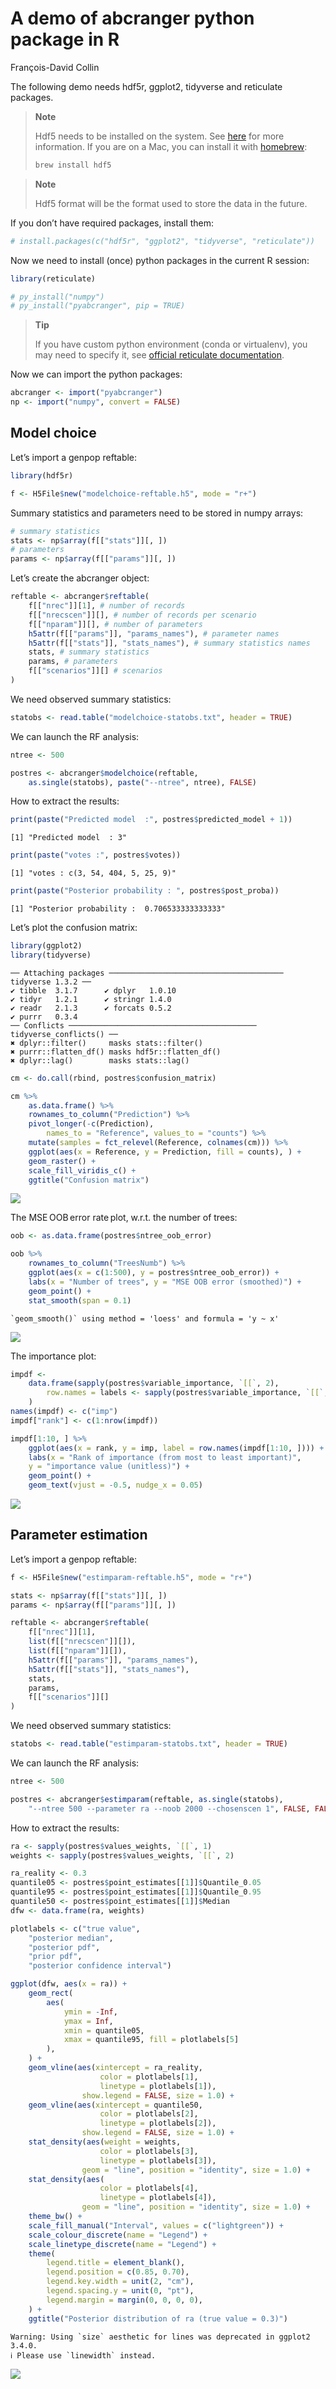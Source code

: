 A demo of abcranger python package in R
================
François-David Collin

The following demo needs hdf5r, ggplot2, tidyverse and reticulate
packages.

<div>

> **Note**
>
> Hdf5 needs to be installed on the system. See
> [here](https://support.hdfgroup.org/HDF5/release/obtain5.html) for
> more information. If you are on a Mac, you can install it with
> [homebrew](https://brew.sh/):
>
> ``` bash
> brew install hdf5
> ```

</div>

<div>

> **Note**
>
> Hdf5 format will be the format used to store the data in the future.

</div>

If you don’t have required packages, install them:

``` r
# install.packages(c("hdf5r", "ggplot2", "tidyverse", "reticulate"))
```

Now we need to install (once) python packages in the current R session:

``` r
library(reticulate)

# py_install("numpy")
# py_install("pyabcranger", pip = TRUE)
```

<div>

> **Tip**
>
> If you have custom python environment (conda or virtualenv), you may
> need to specify it, see [official reticulate
> documentation](https://rstudio.github.io/reticulate/articles/python_packages.html).

</div>

Now we can import the python packages:

``` r
abcranger <- import("pyabcranger")
np <- import("numpy", convert = FALSE)
```

## Model choice

Let’s import a genpop reftable:

``` r
library(hdf5r)

f <- H5File$new("modelchoice-reftable.h5", mode = "r+")
```

Summary statistics and parameters need to be stored in numpy arrays:

``` r
# summary statistics
stats <- np$array(f[["stats"]][, ])
# parameters
params <- np$array(f[["params"]][, ])
```

Let’s create the abcranger object:

``` r
reftable <- abcranger$reftable(
    f[["nrec"]][1], # number of records
    f[["nrecscen"]][], # number of records per scenario
    f[["nparam"]][], # number of parameters
    h5attr(f[["params"]], "params_names"), # parameter names
    h5attr(f[["stats"]], "stats_names"), # summary statistics names
    stats, # summary statistics
    params, # parameters
    f[["scenarios"]][] # scenarios
)
```

We need observed summary statistics:

``` r
statobs <- read.table("modelchoice-statobs.txt", header = TRUE)
```

We can launch the RF analysis:

``` r
ntree <- 500

postres <- abcranger$modelchoice(reftable,
    as.single(statobs), paste("--ntree", ntree), FALSE)
```

How to extract the results:

``` r
print(paste("Predicted model  :", postres$predicted_model + 1))
```

    [1] "Predicted model  : 3"

``` r
print(paste("votes :", postres$votes))
```

    [1] "votes : c(3, 54, 404, 5, 25, 9)"

``` r
print(paste("Posterior probability : ", postres$post_proba))
```

    [1] "Posterior probability :  0.706533333333333"

Let’s plot the confusion matrix:

``` r
library(ggplot2)
library(tidyverse)
```

    ── Attaching packages ─────────────────────────────────────── tidyverse 1.3.2 ──
    ✔ tibble  3.1.7      ✔ dplyr   1.0.10
    ✔ tidyr   1.2.1      ✔ stringr 1.4.0 
    ✔ readr   2.1.3      ✔ forcats 0.5.2 
    ✔ purrr   0.3.4      
    ── Conflicts ────────────────────────────────────────── tidyverse_conflicts() ──
    ✖ dplyr::filter()     masks stats::filter()
    ✖ purrr::flatten_df() masks hdf5r::flatten_df()
    ✖ dplyr::lag()        masks stats::lag()

``` r
cm <- do.call(rbind, postres$confusion_matrix)

cm %>%
    as.data.frame() %>%
    rownames_to_column("Prediction") %>%
    pivot_longer(-c(Prediction),
        names_to = "Reference", values_to = "counts") %>%
    mutate(samples = fct_relevel(Reference, colnames(cm))) %>%
    ggplot(aes(x = Reference, y = Prediction, fill = counts), ) +
    geom_raster() +
    scale_fill_viridis_c() +
    ggtitle("Confusion matrix")
```

![](abcranger-reticulate_files/figure-commonmark/unnamed-chunk-10-1.png)

The MSE OOB error rate plot, w.r.t. the number of trees:

``` r
oob <- as.data.frame(postres$ntree_oob_error)

oob %>%
    rownames_to_column("TreesNumb") %>%
    ggplot(aes(x = c(1:500), y = postres$ntree_oob_error)) +
    labs(x = "Number of trees", y = "MSE OOB error (smoothed)") +
    geom_point() +
    stat_smooth(span = 0.1)
```

    `geom_smooth()` using method = 'loess' and formula = 'y ~ x'

![](abcranger-reticulate_files/figure-commonmark/unnamed-chunk-11-1.png)

The importance plot:

``` r
impdf <-
    data.frame(sapply(postres$variable_importance, `[[`, 2),
        row.names = labels <- sapply(postres$variable_importance, `[[`, 1)
    )
names(impdf) <- c("imp")
impdf["rank"] <- c(1:nrow(impdf))

impdf[1:10, ] %>%
    ggplot(aes(x = rank, y = imp, label = row.names(impdf[1:10, ]))) +
    labs(x = "Rank of importance (from most to least important)",
    y = "importance value (unitless)") +
    geom_point() +
    geom_text(vjust = -0.5, nudge_x = 0.05)
```

![](abcranger-reticulate_files/figure-commonmark/unnamed-chunk-12-1.png)

## Parameter estimation

Let’s import a genpop reftable:

``` r
f <- H5File$new("estimparam-reftable.h5", mode = "r+")

stats <- np$array(f[["stats"]][, ])
params <- np$array(f[["params"]][, ])

reftable <- abcranger$reftable(
    f[["nrec"]][1],
    list(f[["nrecscen"]][]),
    list(f[["nparam"]][]),
    h5attr(f[["params"]], "params_names"),
    h5attr(f[["stats"]], "stats_names"),
    stats,
    params,
    f[["scenarios"]][]
)
```

We need observed summary statistics:

``` r
statobs <- read.table("estimparam-statobs.txt", header = TRUE)
```

We can launch the RF analysis:

``` r
ntree <- 500

postres <- abcranger$estimparam(reftable, as.single(statobs),
    "--ntree 500 --parameter ra --noob 2000 --chosenscen 1", FALSE, FALSE)
```

How to extract the results:

``` r
ra <- sapply(postres$values_weights, `[[`, 1)
weights <- sapply(postres$values_weights, `[[`, 2)

ra_reality <- 0.3
quantile05 <- postres$point_estimates[[1]]$Quantile_0.05
quantile95 <- postres$point_estimates[[1]]$Quantile_0.95
quantile50 <- postres$point_estimates[[1]]$Median
dfw <- data.frame(ra, weights)

plotlabels <- c("true value",
    "posterior median",
    "posterior pdf",
    "prior pdf",
    "posterior confidence interval")

ggplot(dfw, aes(x = ra)) +
    geom_rect(
        aes(
            ymin = -Inf,
            ymax = Inf,
            xmin = quantile05,
            xmax = quantile95, fill = plotlabels[5]
        ),
    ) +
    geom_vline(aes(xintercept = ra_reality,
                    color = plotlabels[1],
                    linetype = plotlabels[1]),
                show.legend = FALSE, size = 1.0) +
    geom_vline(aes(xintercept = quantile50,
                    color = plotlabels[2],
                    linetype = plotlabels[2]), 
                show.legend = FALSE, size = 1.0) +
    stat_density(aes(weight = weights,
                    color = plotlabels[3],
                    linetype = plotlabels[3]),
                geom = "line", position = "identity", size = 1.0) +
    stat_density(aes(
                    color = plotlabels[4],
                    linetype = plotlabels[4]),
                geom = "line", position = "identity", size = 1.0) +
    theme_bw() +
    scale_fill_manual("Interval", values = c("lightgreen")) +
    scale_colour_discrete(name = "Legend") +
    scale_linetype_discrete(name = "Legend") +
    theme(
        legend.title = element_blank(),
        legend.position = c(0.85, 0.70),
        legend.key.width = unit(2, "cm"),
        legend.spacing.y = unit(0, "pt"),
        legend.margin = margin(0, 0, 0, 0),
    ) +
    ggtitle("Posterior distribution of ra (true value = 0.3)")
```

    Warning: Using `size` aesthetic for lines was deprecated in ggplot2 3.4.0.
    ℹ Please use `linewidth` instead.

![](abcranger-reticulate_files/figure-commonmark/unnamed-chunk-16-1.png)
